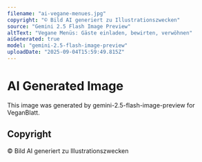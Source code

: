```yaml
---
filename: "ai-vegane-menues.jpg"
copyright: "© Bild AI generiert zu Illustrationszwecken"
source: "Gemini 2.5 Flash Image Preview"
altText: "Vegane Menüs: Gäste einladen, bewirten, verwöhnen"
aiGenerated: true
model: "gemini-2.5-flash-image-preview"
uploadDate: "2025-09-04T15:59:49.815Z"
---
```


# AI Generated Image

This image was generated by gemini-2.5-flash-image-preview for VeganBlatt.

## Copyright
© Bild AI generiert zu Illustrationszwecken
